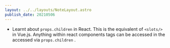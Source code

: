 ```yaml
---
layout: ../../layouts/NoteLayout.astro
publish_date: 20210506
---
```


- Learnt about `props.children` in React. This is the equivalent of `<slots/>` in Vue.js. Anything within react components tags can be accessed in the accessed via `props.children` .
